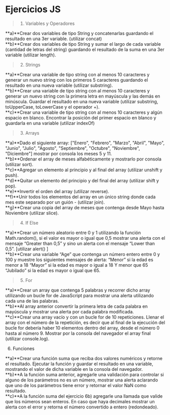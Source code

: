 # Ejercicios JS

>1. Variables y Operadores

**a)**Crear dos variables de tipo String y concatenarlas guardando el resultado en una 3er variable. (utilizar concat)<br>
**b)**Crear dos variables de tipo String y sumar el largo de cada variable (cantidad de letras del string) guardando el resultado de la suma en una 3er variable (utilizar length).


>2. Strings

**a)**Crear una variable de tipo string con al menos 10 caracteres y generar un nuevo string con los primeros 5 caracteres guardando el resultado en una nueva variable (utilizar substring).<br>
**b)**Crear una variable de tipo string con al menos 10 caracteres y generar un nuevo string con la primera letra en mayúscula y las demás en minúscula. Guardar el resultado en una nueva variable (utilizar substring, toUpperCase, toLowerCase y el operador +).<br>
**c)**Crear una variable de tipo string con al menos 10 caracteres y algún espacio en blanco. Encontrar la posición del primer espacio en blanco y guardarla en una variable (utilizar indexOf)

>3. Arrays

**a)**Dado el siguiente array: ["Enero", "Febrero", "Marzo", "Abril", "Mayo", "Junio", "Julio", "Agosto", "Septiembre", "Octubre", "Noviembre", "Diciembre"] mostrar por consola los meses 5 y 11.<br>
**b)**Ordenar el array de meses alfabéticamente y mostrarlo por consola (utilizar sort).<br>
**c)**Agregar un elemento al principio y al final del array (utilizar unshift y push).<br>
**d)**Quitar un elemento del principio y del final del array (utilizar shift y pop).<br>
**e)**Invertir el orden del array (utilizar reverse).<br>
**f)**Unir todos los elementos del array en un único string donde cada mes este separado por un guión - (utilizar join).<br>
**g)**Crear una copia del array de meses que contenga desde Mayo hasta Noviembre (utilizar slice).


>4. If Else

**a)**Crear un número aleatorio entre 0 y 1 utilizando la función Math.random(), si el valor es mayor o igual que 0,5 mostrar una alerta con el mensaje “Greater than 0,5” y sino un alerta con el mensaje “Lower than 0,5”. [utilizar alert() ]<br>
**b)**Crear una variable “Age” que contenga un número entero entre 0 y 100 y muestre los siguientes mensajes de alerta:
“Menor” si la edad es menor a 18
“Mayor” si la edad es mayor o igual a 18 Y menor que 65
“Jubilado” si la edad es mayor o igual que 65.


>5. For

**a)**Crear un array que contenga 5 palabras y recorrer dicho array utilizando un bucle for de JavaScript para mostrar una alerta utilizando cada una de las palabras.<br>
**b)**Al array anterior convertir la primera letra de cada palabra en mayúscula y mostrar una alerta por cada palabra modificada.<br>
**c)**Crear una array vacío y con un bucle for de 10 repeticiones. Llenar el array con el número de la repetición, es decir que al final de la ejecución del bucle for debería haber 10 elementos dentro del array, desde el número 0 hasta al número 9. Mostrar por la consola del navegador el array final (utilizar console.log).


6. Funciones

**a)**Crear una función suma que reciba dos valores numéricos y retorne el resultado. Ejecutar la función y guardar el resultado en una variable, mostrando el valor de dicha variable en la consola del navegador.<br>
**b)**A la función suma anterior, agregarle una validación para controlar si alguno de los parámetros no es un número, mostrar una alerta aclarando que uno de los parámetros tiene error y retornar el valor NaN como resultado.<br>
**c)**A la función suma del ejercicio 6b) agregarle una llamada que valide que los números sean enteros. En caso que haya decimales mostrar un alerta con el error y retorna el número convertido a entero (redondeado).
